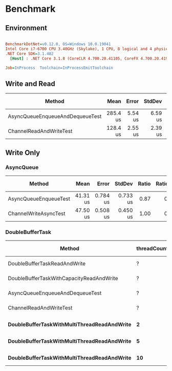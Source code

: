 # Benchmark

## Environment

``` ini

BenchmarkDotNet=v0.12.0, OS=Windows 10.0.19041
Intel Core i7-6700 CPU 3.40GHz (Skylake), 1 CPU, 8 logical and 4 physical cores
.NET Core SDK=3.1.402
  [Host] : .NET Core 3.1.8 (CoreCLR 4.700.20.41105, CoreFX 4.700.20.41903), X64 RyuJIT  [AttachedDebugger]

Job=InProcess  Toolchain=InProcessEmitToolchain  

```

## Write and Read

|                          Method |     Mean |   Error |  StdDev | Ratio | RatioSD |   Gen 0 |  Gen 1 | Gen 2 | Allocated |
|-------------------------------- |---------:|--------:|--------:|------:|--------:|--------:|-------:|------:|----------:|
| AsyncQueueEnqueueAndDequeueTest | 285.4 us | 5.54 us | 6.59 us |  2.22 |    0.06 | 26.3672 | 0.4883 |     - | 104.51 KB |
|         ChannelReadAndWriteTest | 128.4 us | 2.55 us | 2.39 us |  1.00 |    0.00 |  4.1504 |      - |     - |  17.15 KB |

## Write Only

### AsyncQueue

|                Method |     Mean |    Error |   StdDev | Ratio | RatioSD |  Gen 0 |  Gen 1 | Gen 2 | Allocated |
|---------------------- |---------:|---------:|---------:|------:|--------:|-------:|-------:|------:|----------:|
| AsyncQueueEnqueueTest | 41.31 us | 0.784 us | 0.733 us |  0.87 |    0.02 | 8.1177 |      - |     - |  33.22 KB |
| ChannelWriteAsyncTest | 47.50 us | 0.508 us | 0.450 us |  1.00 |    0.00 | 4.1504 | 0.0610 |     - |  17.01 KB |


### DoubleBufferTask

|                                      Method | threadCount |       Mean |    Error |   StdDev | Ratio | RatioSD |   Gen 0 |  Gen 1 | Gen 2 | Allocated |
|-------------------------------------------- |------------ |-----------:|---------:|---------:|------:|--------:|--------:|-------:|------:|----------:|
|                DoubleBufferTaskReadAndWrite |           ? | 2,895.6 us | 39.62 us | 37.06 us | 22.65 |    0.46 | 15.6250 |      - |     - |  70.68 KB |
|    DoubleBufferTaskWithCapacityReadAndWrite |           ? | 2,914.2 us | 50.76 us | 47.48 us | 22.80 |    0.42 | 19.5313 |      - |     - |  86.29 KB |
|             AsyncQueueEnqueueAndDequeueTest |           ? |   275.4 us |  5.35 us |  5.73 us |  2.15 |    0.05 | 26.3672 | 0.4883 |     - | 104.48 KB |
|                     ChannelReadAndWriteTest |           ? |   127.8 us |  2.06 us |  1.92 us |  1.00 |    0.00 |  4.1504 |      - |     - |  17.15 KB |
|                                             |             |            |          |          |       |         |         |        |       |           |
| **DoubleBufferTaskWithMultiThreadReadAndWrite** |           **2** | **2,068.5 us** | **40.93 us** | **58.70 us** |     **?** |       **?** | **19.5313** |      **-** |     **-** |   **87.7 KB** |
|                                             |             |            |          |          |       |         |         |        |       |           |
| **DoubleBufferTaskWithMultiThreadReadAndWrite** |           **5** | **1,193.8 us** | **23.31 us** | **39.59 us** |     **?** |       **?** | **21.4844** |      **-** |     **-** |  **88.33 KB** |
|                                             |             |            |          |          |       |         |         |        |       |           |
| **DoubleBufferTaskWithMultiThreadReadAndWrite** |          **10** | **1,120.2 us** | **22.31 us** | **28.21 us** |     **?** |       **?** | **21.4844** |      **-** |     **-** |  **89.38 KB** |